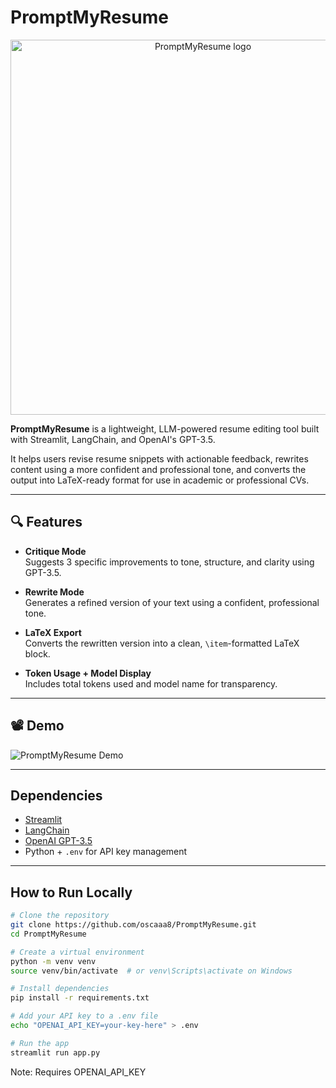 # PromptMyResume

<p align="center">
  <img src="https://github.com/user-attachments/assets/63f53cb3-8c68-4fa3-bb6e-ba271b4e4b06" width="600" alt="PromptMyResume logo">
</p>

**PromptMyResume** is a lightweight, LLM-powered resume editing tool built with Streamlit, LangChain, and OpenAI's GPT-3.5.

It helps users revise resume snippets with actionable feedback, rewrites content using a more confident and professional tone, and converts the output into LaTeX-ready format for use in academic or professional CVs.

---

## 🔍 Features

-  **Critique Mode**  
  Suggests 3 specific improvements to tone, structure, and clarity using GPT-3.5.

-  **Rewrite Mode**  
  Generates a refined version of your text using a confident, professional tone.

-  **LaTeX Export**  
  Converts the rewritten version into a clean, `\item`-formatted LaTeX block.

-  **Token Usage + Model Display**  
  Includes total tokens used and model name for transparency.

---
## 📽️ Demo

![PromptMyResume Demo](https://github.com/user-attachments/assets/47f0092a-5885-4325-a2cb-3c24c179c691/demo.gif)

---

## Dependencies

- [Streamlit](https://streamlit.io/)
- [LangChain](https://www.langchain.com/)
- [OpenAI GPT-3.5](https://platform.openai.com/)
- Python + `.env` for API key management

---

## How to Run Locally

```bash
# Clone the repository
git clone https://github.com/oscaaa8/PromptMyResume.git
cd PromptMyResume

# Create a virtual environment
python -m venv venv
source venv/bin/activate  # or venv\Scripts\activate on Windows

# Install dependencies
pip install -r requirements.txt

# Add your API key to a .env file
echo "OPENAI_API_KEY=your-key-here" > .env

# Run the app
streamlit run app.py
```

Note: Requires OPENAI_API_KEY

